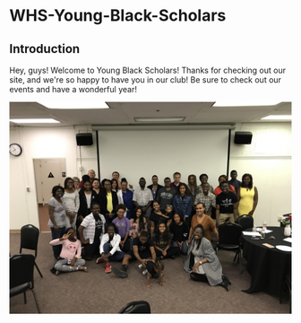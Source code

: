 # WHS-Young-Black-Scholars
## Introduction 

Hey, guys! Welcome to Young Black Scholars! Thanks for checking out our site, and we're so happy to have you in our club! Be sure to check out our events and have a wonderful year! 

![YBS Group Photo](YBSGroupPhoto.JPG)
